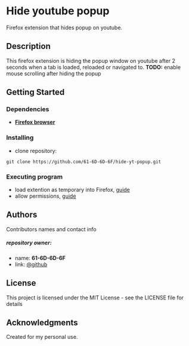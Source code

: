 # Hide youtube popup
Firefox extension that hides popup on youtube.

## Description
This firefox extension is hiding the popup window on youtube after 2 seconds when a tab is loaded, reloaded or navigated to.
**TODO:** enable mouse scrolling after hiding the popup

## Getting Started
### Dependencies
* **[Firefox browser](https://www.mozilla.org/en-US/firefox/new/)**

### Installing
* clone repository:
```
git clone https://github.com/61-6D-6D-6F/hide-yt-popup.git
```

### Executing program
* load extention as temporary into Firefox, [guide](https://extensionworkshop.com/documentation/develop/temporary-installation-in-firefox/)
* allow permissions, [guide](https://support.mozilla.org/en-US/kb/manage-optional-permissions-extensions)

## Authors
Contributors names and contact info
##### repository owner:
* name: **61-6D-6D-6F**
* link: [@github](https://github.com/61-6D-6D-6F)

## License
This project is licensed under the MIT License - see the LICENSE file for details

## Acknowledgments

Created for my personal use.
